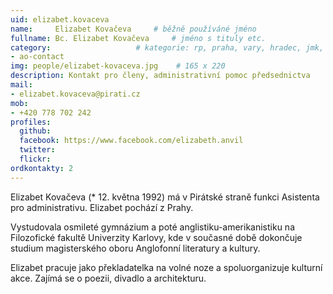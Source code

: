 ```yaml
---
uid: elizabet.kovaceva
name:     Elizabet Kovačeva 	# běžně používáné jméno
fullname: Bc. Elizabet Kovačeva  	# jméno s tituly etc.
category:                 	# kategorie: rp, praha, vary, hradec, jmk, senat
- ao-contact
img: people/elizabet-kovaceva.jpg    # 165 x 220
description: Kontakt pro členy, administrativní pomoc předsednictva           	# kratký popis, max 160 znaků
mail:
- elizabet.kovaceva@pirati.cz
mob:
- +420 778 702 242
profiles:
  github:    
  facebook: https://www.facebook.com/elizabeth.anvil
  twitter: 	
  flickr:
ordkontakty: 2
---
```


Elizabet Kovačeva (* 12. května 1992) má v Pirátské straně funkci Asistenta pro administrativu. Elizabet pochází z Prahy.

Vystudovala osmileté gymnázium a poté anglistiku-amerikanistiku na Filozofické fakultě Univerzity Karlovy, kde v současné době dokončuje studium magisterského oboru Anglofonní literatury a kultury.

Elizabet pracuje jako překladatelka na volné noze a spoluorganizuje kulturní akce. Zajímá se o poezii, divadlo a architekturu.
